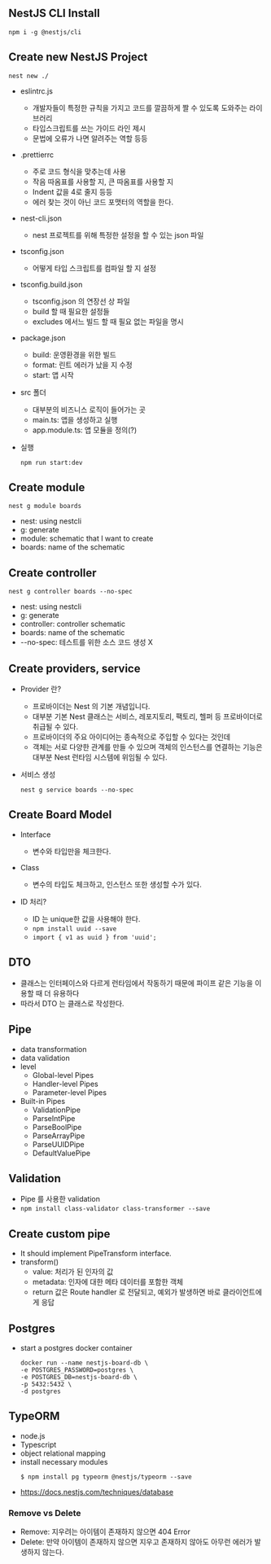 ## NestJS CLI Install

```shell
npm i -g @nestjs/cli
```

## Create new NestJS Project

```shell
nest new ./
```

- eslintrc.js

  - 개발자들이 특정한 규칙을 가지고 코드를 깔끔하게 짤 수 있도록 도와주는 라이브러리
  - 타입스크립트를 쓰는 가이드 라인 제시
  - 문법에 오류가 나면 알려주는 역할 등등

- .prettierrc

  - 주로 코드 형식을 맞추는데 사용
  - 작음 따옴표를 사용할 지, 큰 따옴표를 사용할 지
  - Indent 값을 4로 줄지 등등
  - 에러 찾는 것이 아닌 코드 포맷터의 역할을 한다.

- nest-cli.json

  - nest 프로젝트를 위해 특정한 설정을 할 수 있는 json 파일

- tsconfig.json

  - 어떻게 타입 스크립트를 컴파일 할 지 설정

- tsconfig.build.json

  - tsconfig.json 의 연장선 상 파일
  - build 할 때 필요한 설정들
  - excludes 에서느 빌드 할 때 필요 없는 파일을 명시

- package.json

  - build: 운영환경을 위한 빌드
  - format: 린트 에러가 났을 지 수정
  - start: 앱 시작

- src 폴더

  - 대부분의 비즈니스 로직이 들어가는 곳
  - main.ts: 앱을 생성하고 실행
  - app.module.ts: 앱 모듈을 정의(?)

- 실행
  ```shell
  npm run start:dev
  ```

## Create module

```shell
nest g module boards
```

- nest: using nestcli
- g: generate
- module: schematic that I want to create
- boards: name of the schematic


## Create controller

```shell
nest g controller boards --no-spec
```

- nest: using nestcli
- g: generate
- controller: controller schematic
- boards: name of the schematic
- --no-spec: 테스트를 위한 소스 코드 생성 X


## Create providers, service

- Provider 란?
  - 프로바이더는 Nest 의 기본 개념입니다.
  - 대부분 기본 Nest 클래스는 서비스, 레포지토리, 팩토리, 헬퍼 등 프로바이더로 취급될 수 있다.
  - 프로바이더의 주요 아이디어는 종속적으로 주입할 수 있다는 것인데
  - 객체는 서로 다양한 관계를 만들 수 있으며 객체의 인스턴스를 연결하는 기능은 대부분 Nest 런타임 시스템에 위임될 수 있다.

- 서비스 생성
  ```shell
  nest g service boards --no-spec
  ```

## Create Board Model

- Interface
  - 변수와 타입만을 체크한다.
- Class

  - 변수의 타입도 체크하고, 인스턴스 또한 생성할 수가 있다.

- ID 처리?
  - ID 는 unique한 값을 사용해야 한다.
  - `npm install uuid --save`
  - `import { v1 as uuid } from 'uuid';`

## DTO

- 클래스는 인터페이스와 다르게 런타임에서 작동하기 때문에 파이프 같은 기능을 이용할 때 더 유용하다
- 따라서 DTO 는 클래스로 작성한다.

## Pipe

- data transformation
- data validation
- level
  - Global-level Pipes
  - Handler-level Pipes
  - Parameter-level Pipes
- Built-in Pipes
  - ValidationPipe
  - ParseIntPipe
  - ParseBoolPipe
  - ParseArrayPipe
  - ParseUUIDPipe
  - DefaultValuePipe

## Validation

- Pipe 를 사용한 validation
- `npm install class-validator class-transformer --save`

## Create custom pipe

- It should implement PipeTransform interface.
- transform()
  - value: 처리가 된 인자의 값
  - metadata: 인자에 대한 메타 데이터를 포함한 객체
  - return 값은 Route handler 로 전달되고, 예외가 발생하면 바로 클라이언트에게 응답

## Postgres

- start a postgres docker container
  ```shell
  docker run --name nestjs-board-db \
  -e POSTGRES_PASSWORD=postgres \
  -e POSTGRES_DB=nestjs-board-db \
  -p 5432:5432 \
  -d postgres
  ```

## TypeORM

- node.js
- Typescript
- object relational mapping
- install necessary modules
  ```shell
  $ npm install pg typeorm @nestjs/typeorm --save
  ```
- https://docs.nestjs.com/techniques/database

### Remove vs Delete

- Remove: 지우려는 아이템이 존재하지 않으면 404 Error
- Delete: 만약 아이템이 존재하지 않으면 지우고 존재하지 않아도 아무런 에러가 발생하지 않는다.
